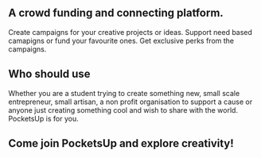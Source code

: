 ## A crowd funding and connecting platform.
Create campaigns for your creative projects or ideas. Support need based camapigns or fund your favourite ones.
Get exclusive perks from the campaigns.

## Who should use
Whether you are a student trying to create something new, small scale entrepreneur, small artisan, a non profit organisation to support a cause or anyone just creating something cool and wish to share with the world. PocketsUp is for you.

## Come join PocketsUp and explore creativity!
